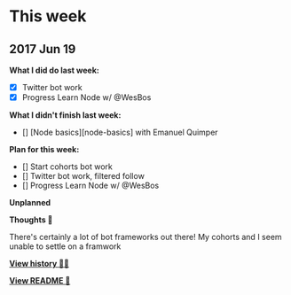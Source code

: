 # This week

## 2017 Jun 19

**What I did do last week:**

- [x] Twitter bot work
- [x] Progress Learn Node w/ @WesBos

**What I didn't finish last week:**

- [] [Node basics][node-basics] with Emanuel Quimper

**Plan for this week:**

- [] Start cohorts bot work
- [] Twitter bot work, filtered follow
- [] Progress Learn Node w/ @WesBos

**Unplanned**


**Thoughts 💭**

There's certainly a lot of bot frameworks out there! My cohorts and I seem unable to settle on a framwork 

**[View history 👵👴](history.md#history)**

**[View README 👀](README.md#personal-goals)**

<!-- links -->
[cc]: https://github.com/Chingu-cohorts
